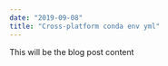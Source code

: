 ```yaml
---
date: "2019-09-08"
title: "Cross-platform conda env yml"
---
```


This will be the blog post content